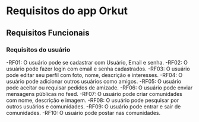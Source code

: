 # Requisitos do app Orkut

## Requisitos Funcionais

### Requisitos do usuário
-RF01: O usuário pode se cadastrar com Usuário, Email e senha.
-RF02: O usuário pode fazer login com email e senha cadastrados.
-RF03: O usuário pode editar seu perfil com foto, nome, descrição e interesses.
-RF04: O usuário pode adicionar outros usuários como amigos.
-RF05: O usuário pode aceitar ou requisar pedidos de amizade.
-RF06: O usuário pode enviar mensagens públicas no feed.
-RF07: O usuário pode criar comunidades com nome, descrição e imagem.
-RF08: O usuário pode pesquisar por outros usuários e comunidades.
-RF09: O usuário pode entrar e sair de comunidades.
-RF10: O usuário pode postar nas comunidades.
